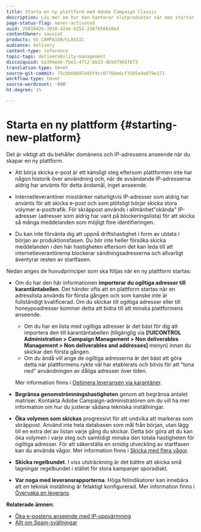 ```yaml
---
title: Starta en ny plattform med Adobe Campaign Classic
description: Läs mer om hur man hanterar slutprodukter när man startar en ny plattform med Adobe Campaign Classic.
page-status-flag: never-activated
uuid: 2681042b-3018-42ae-b252-2367b56616bd
contentOwner: sauviat
products: SG_CAMPAIGN/CLASSIC
audience: delivery
content-type: reference
topic-tags: deliverability-management
discoiquuid: 6a394eeb-fbe1-4712-bb13-db5d7965fb73
translation-type: tm+mt
source-git-commit: 75cbb8d697a95f4cc07768e6cf3585e4e079e171
workflow-type: tm+mt
source-wordcount: '490'
ht-degree: 1%

---
```



# Starta en ny plattform {#starting-new-platform}

Det är viktigt att du behåller domänens och IP-adressens anseende när du skapar en ny plattform.

* Att börja skicka e-post är ett känsligt steg eftersom plattformen inte har någon historik över användning och, när de avsändande IP-adresserna aldrig har använts för detta ändamål, inget anseende.

* Internetleverantörer misstänker naturligtvis IP-adresser som aldrig har använts för att skicka e-post och som plötsligt börjar skicka stora volymer e-posttrafik. För skräppost används i allmänhet&quot;okända&quot; IP-adresser (adresser som aldrig har varit på blockeringslista) för att skicka så många meddelanden som möjligt före identifieringen.

* Du kan inte förvänta dig att uppnå driftshastighet i form av utdata i början av produktionsfasen. Du bör inte heller försöka skicka meddelanden i den här hastigheten eftersom det kan leda till att internetleverantörerna blockerar sändningsadresserna och allvarligt äventyrar resten av startfasen.

Nedan anges de huvudprinciper som ska följas när en ny plattform startas:

* Om du har den här informationen **importerar du ogiltiga adresser till karantäntabellen**.
Det händer ofta att en plattform startas när en adresslista används för första gången och som kanske inte är fullständigt kvalificerad. Om du skickar till ogiltiga adresser eller till honeypoadresser kommer detta att bidra till att minska plattformens anseende.

   * Om du har en lista med ogiltiga adresser är det bäst för dig att importera den till karantäntabellen (tillgänglig via **[!UICONTROL Administration > Campaign Management > Non deliverables Management > Non deliverables and addresses]** menyn) innan du skickar den första gången.
   * Om du ändå vill ange de ogiltiga adresserna är det bäst att göra detta när plattformens rykte väl har etablerats och bitvis för att &quot;tona ned&quot; användningen av dåliga adresser över tiden.

   Mer information finns i [Optimera leveransen via karantäner](../../delivery/using/understanding-quarantine-management.md#optimizing-your-delivery-through-quarantines).
* **Begränsa genomströmningshastigheten** genom att begränsa antalet matriser. Kontakta Adobe Campaign-administratören om du vill ha mer information om hur du justerar sådana tekniska inställningar.
* **Öka volymen som skickas** progressivt för att undvika att markeras som skräppost. Använd inte hela databasen som mål från början, utan lägg till en extra del av listan varje gång du skickar. Detta bör göra att du kan öka volymen i varje steg och samtidigt minska den totala hastigheten för ogiltiga adresser. För att säkerställa en smidig utveckling av startfasen kan du använda vågor. Mer information finns i [Skicka med flera vågor](../../delivery/using/steps-sending-the-delivery.md#sending-using-multiple-waves).
* **Skicka regelbundet**. I viss utsträckning är det bättre att skicka små tagningar regelbundet i stället för stora kampanjer sporadiskt.
* **Var noga med leveransrapporterna**. Höga felindikatorer kan innebära att en teknisk inställning är felaktigt konfigurerad. Mer information finns i [Övervaka en leverans](../../delivery/using/monitoring-a-delivery.md).

**Relaterade ämnen**:
* [Öka e-postens anseende med IP-uppvärmning](https://helpx.adobe.com/campaign/kb/increase-email-rep-ip-warming.html)
* [Allt om Spam-svällningar](https://helpx.adobe.com/campaign/kb/spam-traps.html)